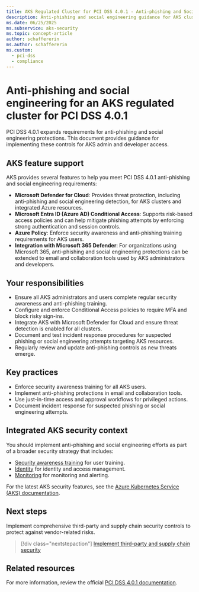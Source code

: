```yaml
---
title: AKS Regulated Cluster for PCI DSS 4.0.1 - Anti-phishing and Social Engineering
description: Anti-phishing and social engineering guidance for AKS clusters under PCI DSS 4.0.1.
ms.date: 06/25/2025
ms.subservice: aks-security
ms.topic: concept-article
author: schaffererin
ms.author: schaffererin
ms.custom:
  - pci-dss
  - compliance
---
```


# Anti-phishing and social engineering for an AKS regulated cluster for PCI DSS 4.0.1

PCI DSS 4.0.1 expands requirements for anti-phishing and social engineering protections. This document provides guidance for implementing these controls for AKS admin and developer access.

## AKS feature support

AKS provides several features to help you meet PCI DSS 4.0.1 anti-phishing and social engineering requirements:

- **Microsoft Defender for Cloud**: Provides threat protection, including anti-phishing and social engineering detection, for AKS clusters and integrated Azure resources.
- **Microsoft Entra ID (Azure AD) Conditional Access**: Supports risk-based access policies and can help mitigate phishing attempts by enforcing strong authentication and session controls.
- **Azure Policy**: Enforce security awareness and anti-phishing training requirements for AKS users.
- **Integration with Microsoft 365 Defender**: For organizations using Microsoft 365, anti-phishing and social engineering protections can be extended to email and collaboration tools used by AKS administrators and developers.

## Your responsibilities

- Ensure all AKS administrators and users complete regular security awareness and anti-phishing training.
- Configure and enforce Conditional Access policies to require MFA and block risky sign-ins.
- Integrate AKS with Microsoft Defender for Cloud and ensure threat detection is enabled for all clusters.
- Document and test incident response procedures for suspected phishing or social engineering attempts targeting AKS resources.
- Regularly review and update anti-phishing controls as new threats emerge.

## Key practices

- Enforce security awareness training for all AKS users.
- Implement anti-phishing protections in email and collaboration tools.
- Use just-in-time access and approval workflows for privileged actions.
- Document incident response for suspected phishing or social engineering attempts.

## Integrated AKS security context

You should implement anti-phishing and social engineering efforts as part of a broader security strategy that includes:

- [Security awareness training](./pci-security-awareness-training.md) for user training.
- [Identity](./pci-identity.md) for identity and access management.
- [Monitoring](./pci-monitor.md) for monitoring and alerting.

For the latest AKS security features, see the [Azure Kubernetes Service (AKS) documentation](/azure/aks/).

## Next steps

Implement comprehensive third-party and supply chain security controls to protect against vendor-related risks.

> [!div class="nextstepaction"]
> [Implement third-party and supply chain security](pci-third-party-supply-chain-security.md)

## Related resources

For more information, review the official [PCI DSS 4.0.1 documentation](https://www.pcisecuritystandards.org/).
